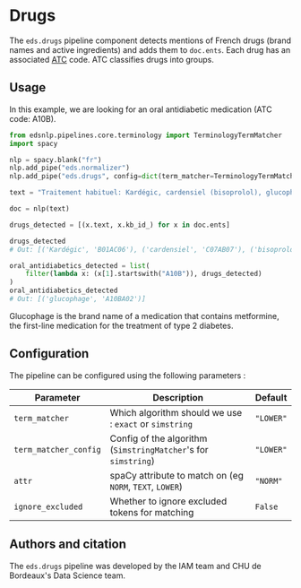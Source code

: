 # Drugs

The `eds.drugs` pipeline component detects mentions of French drugs (brand names and active ingredients) and adds them to `doc.ents`.
Each drug has an associated [ATC](https://en.wikipedia.org/wiki/Anatomical_Therapeutic_Chemical_Classification_System) code.
ATC classifies drugs into groups.

## Usage

In this example, we are looking for an oral antidiabetic medication (ATC code: A10B).

```python
from edsnlp.pipelines.core.terminology import TerminologyTermMatcher
import spacy

nlp = spacy.blank("fr")
nlp.add_pipe("eds.normalizer")
nlp.add_pipe("eds.drugs", config=dict(term_matcher=TerminologyTermMatcher.exact))

text = "Traitement habituel: Kardégic, cardensiel (bisoprolol), glucophage, lasilix"

doc = nlp(text)

drugs_detected = [(x.text, x.kb_id_) for x in doc.ents]

drugs_detected
# Out: [('Kardégic', 'B01AC06'), ('cardensiel', 'C07AB07'), ('bisoprolol', 'C07AB07'), ('glucophage', 'A10BA02'), ('lasilix', 'C03CA01')]

oral_antidiabetics_detected = list(
    filter(lambda x: (x[1].startswith("A10B")), drugs_detected)
)
oral_antidiabetics_detected
# Out: [('glucophage', 'A10BA02')]
```

Glucophage is the brand name of a medication that contains metformine, the first-line medication for the treatment of type 2 diabetes.

## Configuration

The pipeline can be configured using the following parameters :

| Parameter             | Description                                                    | Default   |
|-----------------------|----------------------------------------------------------------|-----------|
| `term_matcher`        | Which algorithm should we use : `exact` or `simstring`         | `"LOWER"` |
| `term_matcher_config` | Config of the algorithm (`SimstringMatcher`'s for `simstring`) | `"LOWER"` |
| `attr`                | spaCy attribute to match on (eg `NORM`, `TEXT`, `LOWER`)       | `"NORM"`  |
| `ignore_excluded`     | Whether to ignore excluded tokens for matching                 | `False`   |

## Authors and citation

The `eds.drugs` pipeline was developed by the IAM team and CHU de Bordeaux's Data Science team.
